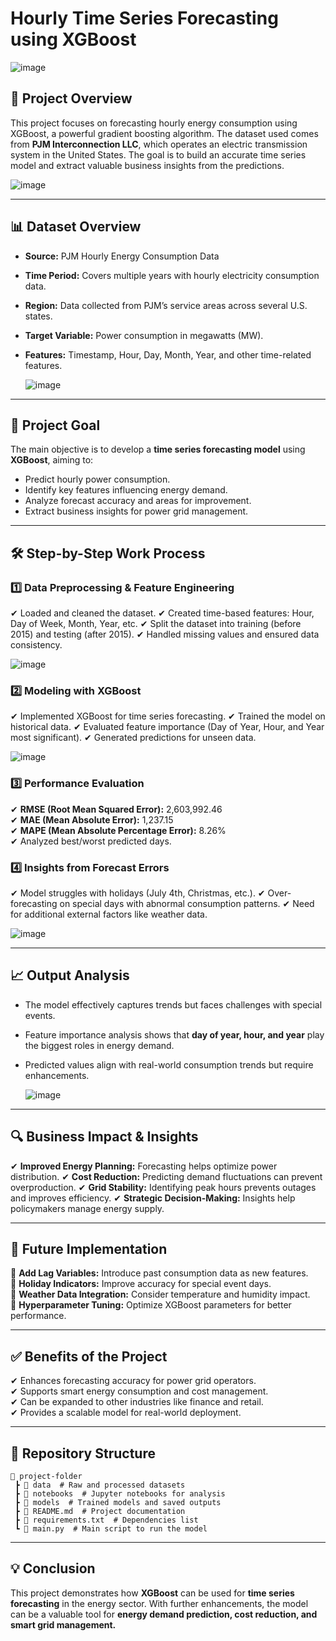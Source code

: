 # Hourly Time Series Forecasting using XGBoost

![image](https://github.com/user-attachments/assets/1b5c65c7-3dc5-43e2-9d8b-c1309d07ef6a)


## 📌 Project Overview
This project focuses on forecasting hourly energy consumption using XGBoost, a powerful gradient boosting algorithm. The dataset used comes from **PJM Interconnection LLC**, which operates an electric transmission system in the United States. The goal is to build an accurate time series model and extract valuable business insights from the predictions.

![image](https://github.com/user-attachments/assets/2af89ef7-19ab-46a2-a6d1-45c778f9de55)


---

## 📊 Dataset Overview
- **Source:** PJM Hourly Energy Consumption Data
- **Time Period:** Covers multiple years with hourly electricity consumption data.
- **Region:** Data collected from PJM’s service areas across several U.S. states.
- **Target Variable:** Power consumption in megawatts (MW).
- **Features:** Timestamp, Hour, Day, Month, Year, and other time-related features.

  ![image](https://github.com/user-attachments/assets/1459f90c-1a0c-4473-8e9a-1207a3abb73f)


---

## 🎯 Project Goal
The main objective is to develop a **time series forecasting model** using **XGBoost**, aiming to:
- Predict hourly power consumption.
- Identify key features influencing energy demand.
- Analyze forecast accuracy and areas for improvement.
- Extract business insights for power grid management.

---

## 🛠 Step-by-Step Work Process
### 1️⃣ **Data Preprocessing & Feature Engineering**
✔ Loaded and cleaned the dataset.
✔ Created time-based features: Hour, Day of Week, Month, Year, etc.
✔ Split the dataset into training (before 2015) and testing (after 2015).
✔ Handled missing values and ensured data consistency.

![image](https://github.com/user-attachments/assets/7ae1ccb0-8e7a-4de4-a4e6-f7588d30c9e5)

### 2️⃣ **Modeling with XGBoost**
✔ Implemented XGBoost for time series forecasting.
✔ Trained the model on historical data.
✔ Evaluated feature importance (Day of Year, Hour, and Year most significant).
✔ Generated predictions for unseen data.

![image](https://github.com/user-attachments/assets/a529c352-b0a9-4b93-825c-9ec8a2d2c2e8)


### 3️⃣ **Performance Evaluation**
✔ **RMSE (Root Mean Squared Error):** 2,603,992.46  
✔ **MAE (Mean Absolute Error):** 1,237.15  
✔ **MAPE (Mean Absolute Percentage Error):** 8.26%  
✔ Analyzed best/worst predicted days.

### 4️⃣ **Insights from Forecast Errors**
✔ Model struggles with holidays (July 4th, Christmas, etc.).
✔ Over-forecasting on special days with abnormal consumption patterns.
✔ Need for additional external factors like weather data.

![image](https://github.com/user-attachments/assets/7d9501f8-7d05-4d07-b1c1-315e9d6044ed)


---

## 📈 Output Analysis
- The model effectively captures trends but faces challenges with special events.
- Feature importance analysis shows that **day of year, hour, and year** play the biggest roles in energy demand.
- Predicted values align with real-world consumption trends but require enhancements.

  ![image](https://github.com/user-attachments/assets/4c55dc9d-26b0-43d7-95d7-22be5179e6ea)


---

## 🔍 Business Impact & Insights
✔ **Improved Energy Planning:** Forecasting helps optimize power distribution.
✔ **Cost Reduction:** Predicting demand fluctuations can prevent overproduction.
✔ **Grid Stability:** Identifying peak hours prevents outages and improves efficiency.
✔ **Strategic Decision-Making:** Insights help policymakers manage energy supply.

---

## 🚀 Future Implementation
🔹 **Add Lag Variables:** Introduce past consumption data as new features.  
🔹 **Holiday Indicators:** Improve accuracy for special event days.  
🔹 **Weather Data Integration:** Consider temperature and humidity impact.  
🔹 **Hyperparameter Tuning:** Optimize XGBoost parameters for better performance.  

---

## ✅ Benefits of the Project
✔ Enhances forecasting accuracy for power grid operators.  
✔ Supports smart energy consumption and cost management.  
✔ Can be expanded to other industries like finance and retail.  
✔ Provides a scalable model for real-world deployment.  

---

## 📂 Repository Structure
```
📁 project-folder
 ┣ 📂 data  # Raw and processed datasets
 ┣ 📂 notebooks  # Jupyter notebooks for analysis
 ┣ 📂 models  # Trained models and saved outputs
 ┣ 📜 README.md  # Project documentation
 ┣ 📜 requirements.txt  # Dependencies list
 ┗ 📜 main.py  # Main script to run the model
```

---

## 💡 Conclusion
This project demonstrates how **XGBoost** can be used for **time series forecasting** in the energy sector. With further enhancements, the model can be a valuable tool for **energy demand prediction, cost reduction, and smart grid management.**



